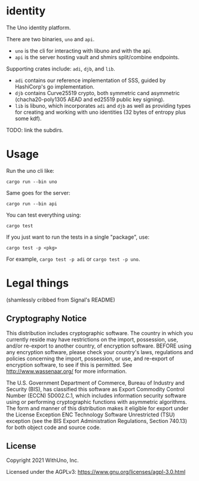 # identity
The Uno identity platform.

There are two binaries, `uno` and `api`.

* `uno` is the cli for interacting with libuno and with the api.
* `api` is the server hosting vault and shmirs split/combine endpoints.

Supporting crates include: `adi`, `djb`, and `lib`.

* `adi` contains our reference implementation of SSS, guided by HashiCorp's go implementation.
* `djb` contains Curve25519 crypto, both symmetric cand asymmetric (chacha20-poly1305 AEAD and ed25519 public key signing).
* `lib` is libuno, which incorporates `adi` and `djb` as well as providing types for creating and working with uno identities (32 bytes of entropy plus some kdf).

TODO: link the subdirs.

# Usage

Run the uno cli like:
```
cargo run --bin uno
```

Same goes for the server:
```
cargo run --bin api
```

You can test everything using:
```
cargo test
```

If you just want to run the tests in a single "package", use:
```
cargo test -p <pkg>
```

For example, `cargo test -p adi` or `cargo test -p uno`.


# Legal things

(shamlessly cribbed from Signal's README)

## Cryptography Notice

This distribution includes cryptographic software.
The country in which you currently reside may have restrictions on the import, possession, use, and/or re-export to another country, of encryption software.
BEFORE using any encryption software, please check your country's laws, regulations and policies concerning the import, possession, or use, and re-export of encryption software, to see if this is permitted.
See <http://www.wassenaar.org/> for more information.

The U.S. Government Department of Commerce, Bureau of Industry and Security (BIS), has classified this software as Export Commodity Control Number (ECCN) 5D002.C.1, which includes information security software using or performing
cryptographic functions with asymmetric algorithms.
The form and manner of this distribution makes it eligible for export under the License Exception ENC Technology Software Unrestricted (TSU) exception (see the BIS Export Administration Regulations, Section 740.13) for both object code and source code.

## License

Copyright 2021 WithUno, Inc. 

Licensed under the AGPLv3: https://www.gnu.org/licenses/agpl-3.0.html
